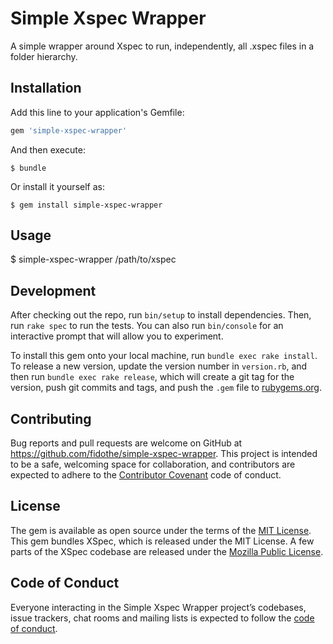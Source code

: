 # Simple Xspec Wrapper

A simple wrapper around Xspec to run, independently, all .xspec files in a folder hierarchy.

## Installation

Add this line to your application's Gemfile:

```ruby
gem 'simple-xspec-wrapper'
```

And then execute:

    $ bundle

Or install it yourself as:

    $ gem install simple-xspec-wrapper

## Usage

  $ simple-xspec-wrapper /path/to/xspec

## Development

After checking out the repo, run `bin/setup` to install dependencies. Then, run `rake spec` to run the tests. You can also run `bin/console` for an interactive prompt that will allow you to experiment.

To install this gem onto your local machine, run `bundle exec rake install`. To release a new version, update the version number in `version.rb`, and then run `bundle exec rake release`, which will create a git tag for the version, push git commits and tags, and push the `.gem` file to [rubygems.org](https://rubygems.org).

## Contributing

Bug reports and pull requests are welcome on GitHub at https://github.com/fidothe/simple-xspec-wrapper. This project is intended to be a safe, welcoming space for collaboration, and contributors are expected to adhere to the [Contributor Covenant](http://contributor-covenant.org) code of conduct.

## License

The gem is available as open source under the terms of the [MIT License](https://opensource.org/licenses/MIT). This gem bundles XSpec, which is released under the MIT License. A few parts of the XSpec codebase are released under the [Mozilla Public License](http://www.mozilla.org/MPL/).

## Code of Conduct

Everyone interacting in the Simple Xspec Wrapper project’s codebases, issue trackers, chat rooms and mailing lists is expected to follow the [code of conduct](https://github.com/fidothe/simple-xspec-wrapper/blob/master/CODE_OF_CONDUCT.md).
